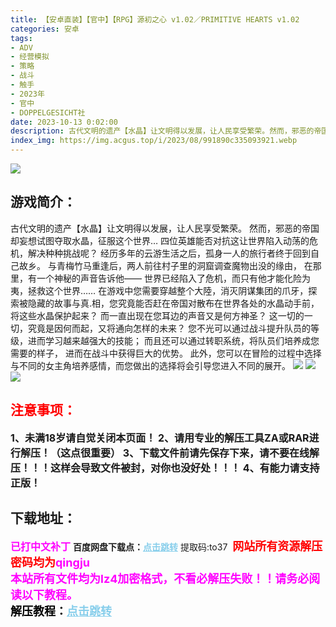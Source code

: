 ```yaml
---
title: 【安卓直装】【官中】【RPG】源初之心 v1.02／PRIMITIVE HEARTS v1.02
categories: 安卓
tags:
- ADV
- 经营模拟
- 策略
- 战斗
- 触手
- 2023年
- 官中
- DOPPELGESICHT社
date: 2023-10-13 0:02:00
description: 古代文明的遗产【水晶】让文明得以发展，让人民享受繁荣。然而，邪恶的帝国却妄想试图夺取水晶，征服这个世界…四位英雄能否对抗这让世界陷入动荡的危机，解决种种挑战呢？经历多年的云游生活之后，孤身一人的旅行者终于回到自己故乡。与青梅竹马重逢后，两人前往村子里的洞窟调查魔物出没的缘由，在那里，有一个神秘的声音告诉他——
index_img: https://img.acgus.top/i/2023/08/991890c335093921.webp
---
```

![](https://img.acgus.top/i/2023/08/991890c335093921.webp)
## 游戏简介：
古代文明的遗产【水晶】让文明得以发展，让人民享受繁荣。
然而，邪恶的帝国却妄想试图夺取水晶，征服这个世界…
四位英雄能否对抗这让世界陷入动荡的危机，解决种种挑战呢？
经历多年的云游生活之后，孤身一人的旅行者终于回到自己故乡。
与青梅竹马重逢后，两人前往村子里的洞窟调查魔物出没的缘由，
在那里，有一个神秘的声音告诉他——
世界已经陷入了危机，而只有他才能化险为夷，拯救这个世界……
在游戏中您需要穿越整个大陸，消灭阴谋集团的爪牙，探索被隐藏的故事与真.相，您究竟能否赶在帝国对散布在世界各处的水晶动手前，将这些水晶保护起来？
而一直出现在您耳边的声音又是何方神圣？
这一切的一切，究竟是因何而起，又将通向怎样的未来？
您不光可以通过战斗提升队员的等级，进而学习越来越强大的技能；
而且还可以通过转职系统，将队员们培养成您需要的样子，
进而在战斗中获得巨大的优势。
此外，您可以在冒险的过程中选择与不同的女主角培养感情，而您做出的选择将会引导您进入不同的展开。
![](https://img.acgus.top/i/2023/08/6c42493f3a093930.webp)
![](https://img.acgus.top/i/2023/08/c55c501e2c093927.webp)
![](https://img.acgus.top/i/2023/08/3f897aef86093924.webp)





## <font color=#FF0000 >注意事项：</font>
<font size=3><b>1、未满18岁请自觉关闭本页面！
2、请用专业的解压工具ZA或RAR进行解压！（这点很重要）
3、下载文件前请先保存下来，请不要在线解压！！！这样会导致文件被封，对你也没好处！！！
4、有能力请支持正版！</b></font>

## 下载地址：
<font color=#FF00FF size=3><b>已打中文补丁</b></font>
<b>百度网盘下载点：</b><a href="https://pan.baidu.com/s/1kpRZ3YYWXsMT6Kgf43hHfw?pwd=to37" style="color: #87CEEB;"><b>点击跳转</b></a> 提取码:to37
<a style="padding: 0" href="https://post.qingju.org/AD/"><img style="max-width:100%" src="https://img.acgus.top/i/2024/07/478f689b8021d8d499ab43d21acf137a.gif" alt=""></a>
<b><font color=#FF0000 size=4>网站所有资源解压密码均为</b></font><b><font color=#FF00FF size=4>qingju</font><font color=#FF0000 ></font></b><br><b><font color=#FF00FF size=4>本站所有文件均为lz4加密格式，不看必解压失败！！请务必阅读以下教程。</b></font><br><b><font color=#000 size=4>解压教程：</b><a href="https://post.qingju.org/tutorial/000/" style="color: #87CEEB;"><b>点击跳转</b></a>
